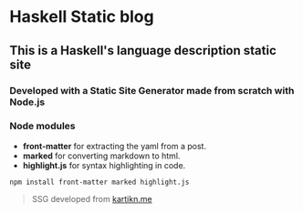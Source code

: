 # Haskell Static blog

## This is a Haskell's language description static site

### Developed with a Static Site Generator made from scratch with Node.js


### Node modules
* **front-matter** for extracting the yaml from a post.
* **marked** for converting markdown to html.
* **highlight.js** for syntax highlighting in code.


`npm install front-matter marked highlight.js`


>SSG developed from [kartikn.me](https://kartikn.me/writing/node-ssg)


